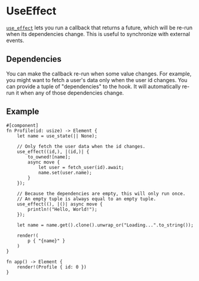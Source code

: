 # UseEffect

[`use_effect`](https://docs.rs/dioxus-hooks/latest/dioxus_hooks/fn.use_effect.html) lets you run a callback that returns a future, which will be re-run when its dependencies change. This is useful to synchronize with external events.

## Dependencies

You can make the callback re-run when some value changes. For example, you might want to fetch a user's data only when the user id changes. You can provide a tuple of "dependencies" to the hook. It will automatically re-run it when any of those dependencies change.

## Example

```rust, no_run
#[component]
fn Profile(id: usize) -> Element {
    let name = use_state(|| None);

    // Only fetch the user data when the id changes.
    use_effect((id,), |(id,)| {
        to_owned![name];
        async move {
            let user = fetch_user(id).await;
            name.set(user.name);
        }
    });

    // Because the dependencies are empty, this will only run once.
    // An empty tuple is always equal to an empty tuple.
    use_effect((), |()| async move {
        println!("Hello, World!");
    });

    let name = name.get().clone().unwrap_or("Loading...".to_string());

    render!(
        p { "{name}" }
    )
}

fn app() -> Element {
    render!(Profile { id: 0 })
}
```
